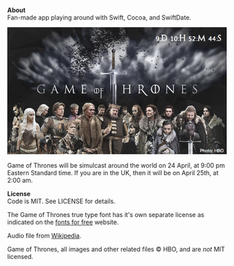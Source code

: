 **About**  
Fan-made app playing around with Swift, Cocoa, and SwiftDate.

![](screenshot.png)

Game of Thrones will be simulcast around the world on 24 April, at 9:00 pm Eastern Standard time.  If you are in the UK, then it will be on April 25th, at 2:00 am.

**License**  
Code is MIT.  See LICENSE for details.  

The Game of Thrones true type font has it's own separate license as indicated on the [fonts for free](http://www.fonts4free.net/game-of-thrones-font.html) website.

Audio file from [Wikipedia](https://en.wikipedia.org/wiki/File:Game_of_Thrones_Main_Title_sample.ogg).

Game of Thrones, all images and other related files © HBO, and are *not* MIT licensed.

